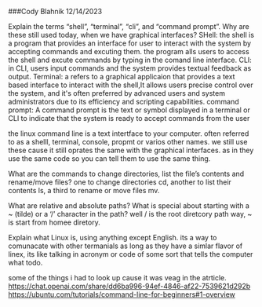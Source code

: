 ###Cody Blahnik 12/14/2023

Explain the terms “shell”, “terminal”, “cli”, and “command prompt”. Why are these still used today, when we have graphical interfaces?
SHell: the shell is a program that provides an interface for user to interact with the system by accepting commands and excuting them. the program alls users to access the shell and excute commands by typing in the comand line interface.
CLI: in CLI, users input commands and the system provides textual feedback as output.
Terminal: a refers to a graphical applicaion that provides a text based interface to interact with the shell,It allows users precise control over the system, and it's often preferred by advanced users and system administrators due to its efficiency and scripting capabilities.
command prompt: A command prompt is the text or symbol displayed in a terminal or CLI to indicate that the system is ready to accept commands from the user


the linux command line is a text intertface to your computer. often referred to as a shelll, terminal, console, propmt or varios other names.
we still use these cause it still oprates the same with the graphical interfaces. as in they use the same code so you can tell them to use the same thing.

What are the commands to change directories, list the file’s contents and rename/move files?
 one to change directories cd, another to list their contents ls, a third to rename or move files mv.

What are relative and absolute paths? What is special about starting with a ~ (tilde) or a ‘/’ character in the path?
well / is the root diretcory path way, ~ is start from homee diretory. 

Explain what Linux is, using anything except English.
its a way to comunacate with other termanials as long as they have a simlar flavor of linex,  its like talking in acronym or code of some sort that tells the computer what todo.


some of the things i had to look up cause it was veag in the atrticle. 
https://chat.openai.com/share/dd6ba996-94ef-4846-af22-7539621d292b
https://ubuntu.com/tutorials/command-line-for-beginners#1-overview

